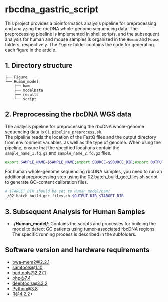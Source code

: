 # rbcdna_gastric_script

This project provides a bioinformatics analysis pipeline for preprocessing and analyzing the rbcDNA whole-genome sequencing data. The preprocessing pipeline is implemented in shell scripts, and the subsequent analysis for human and mouse samples is organized in the `Human` and `Mouse` folders, respectively. The `Figure` folder contains the code for generating each figure in the article.

## 1. Directory structure
```text
├── Figure
└── Human_model
    ├── bam
    ├── modelData
    ├── results
    └── script
```

## 2. Preprocessing the rbcDNA WGS data
The analysis pipeline for preprocessing the rbcDNA whole-genome sequencing data is `01.pipeline_preprocess.sh`.  
The pipeline reads the location of the FastQ files and the output directory from environment variables, as well as the type of genome. When using the pipeline, ensure that the specified locations contain the `sample_name_1.fq.gz` and `sample_name_2.fq.gz` files.
```bash
export SAMPLE_NAME=$SAMPLE_NAME;export SOURCE=$SOURCE_DIR;export OUTPUT_DIR=$OUTPUT_DIR;export GENOME_TYPE=$GENOME_TYPE;./01.pipeline_preprocess.sh
```

For human whole-genome sequencing rbcDNA samples, you need to run an additional preprocessing step using the 02.batch_build_gcc_files.sh script to generate GC-content calibration files. 

```bash
# $TARGET_DIR should be set to Human_model/bam/
./02.batch_build_gcc_files.sh $OUTPUT_DIR $TARGET_DIR
```
## 3. Subsequent Analysis for Human Samples  

- **./Human_model/**: Contains the scripts and processes for building the model to detect GC patients using tumor-associated rbcDNA regions. The specific running process is described in the subfolders.  

## Software version and hardware requirements

- bwa-mem2@2.2.1
- samtools@1.10
- bedtools@2.27.1
- php@7.4
- deeptools@3.3.2
- Python@3.8
- R@4.2.2+

